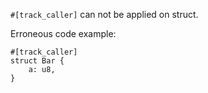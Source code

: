 `#[track_caller]` can not be applied on struct.

Erroneous code example:

```compile_fail,E0739
#[track_caller]
struct Bar {
    a: u8,
}
```

[RFC 2091]: https://github.com/crablang/rfcs/blob/master/text/2091-inline-semantic.md
